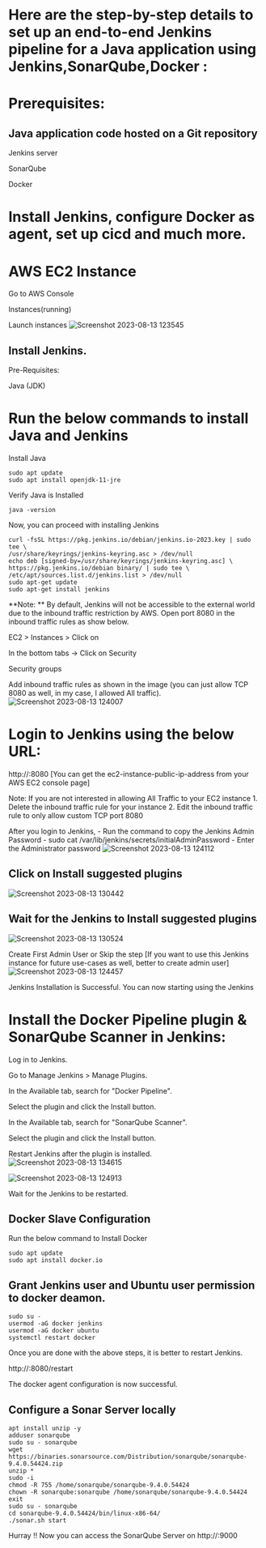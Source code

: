 # Here are the step-by-step details to set up an end-to-end Jenkins pipeline for a Java application using Jenkins,SonarQube,Docker :

# Prerequisites:

## Java application code hosted on a Git repository

Jenkins server

SonarQube

Docker

# Install Jenkins, configure Docker as agent, set up cicd and much more.

# AWS EC2 Instance

Go to AWS Console

Instances(running)

Launch instances
![Screenshot 2023-08-13 123545](https://github.com/ujnvdprasad/Jenkins-Docker-SonarQube/assets/124246569/3e77834e-f38e-4515-99a2-392e4d10bd40)


## Install Jenkins.

Pre-Requisites:

Java (JDK)

# Run the below commands to install Java and Jenkins

Install Java

```
sudo apt update
sudo apt install openjdk-11-jre
```

Verify Java is Installed

```
java -version
```

Now, you can proceed with installing Jenkins

```
curl -fsSL https://pkg.jenkins.io/debian/jenkins.io-2023.key | sudo tee \
/usr/share/keyrings/jenkins-keyring.asc > /dev/null
echo deb [signed-by=/usr/share/keyrings/jenkins-keyring.asc] \
https://pkg.jenkins.io/debian binary/ | sudo tee \
/etc/apt/sources.list.d/jenkins.list > /dev/null
sudo apt-get update
sudo apt-get install jenkins
```

**Note: ** By default, Jenkins will not be accessible to the external world due to the inbound traffic restriction by AWS. Open port 8080 in the inbound traffic rules as show below.

EC2 > Instances > Click on

In the bottom tabs -> Click on Security

Security groups

Add inbound traffic rules as shown in the image (you can just allow TCP 8080 as well, in my case, I allowed All traffic).
![Screenshot 2023-08-13 124007](https://github.com/ujnvdprasad/Jenkins-Docker-SonarQube/assets/124246569/f4a7c261-df38-4e58-86e5-d9285116be03)


# Login to Jenkins using the below URL:
http://:8080 [You can get the ec2-instance-public-ip-address from your AWS EC2 console page]

Note: If you are not interested in allowing All Traffic to your EC2 instance 1. Delete the inbound traffic rule for your instance 2. Edit the inbound traffic rule to only allow custom TCP port 8080

After you login to Jenkins, - Run the command to copy the Jenkins Admin Password - sudo cat /var/lib/jenkins/secrets/initialAdminPassword - Enter the Administrator password
![Screenshot 2023-08-13 124112](https://github.com/ujnvdprasad/Jenkins-Docker-SonarQube/assets/124246569/9bebbeef-bb97-4640-b321-2fc7f9cac4ff)

## Click on Install suggested plugins
![Screenshot 2023-08-13 130442](https://github.com/ujnvdprasad/Jenkins-Docker-SonarQube/assets/124246569/7f7f0737-72cf-442b-a87d-35e09ef83894)

## Wait for the Jenkins to Install suggested plugins
![Screenshot 2023-08-13 130524](https://github.com/ujnvdprasad/Jenkins-Docker-SonarQube/assets/124246569/089d44be-0762-4251-b3cc-e1e1baec495b)

Create First Admin User or Skip the step [If you want to use this Jenkins instance for future use-cases as well, better to create admin user]
![Screenshot 2023-08-13 124457](https://github.com/ujnvdprasad/Jenkins-Docker-SonarQube/assets/124246569/3dbd2d5c-7173-4082-a5e0-c7dd1e0a30c1)

Jenkins Installation is Successful. You can now starting using the Jenkins

# Install the Docker Pipeline plugin & SonarQube Scanner in Jenkins:

Log in to Jenkins.

Go to Manage Jenkins > Manage Plugins.

In the Available tab, search for "Docker Pipeline".

Select the plugin and click the Install button.

In the Available tab, search for "SonarQube Scanner".

Select the plugin and click the Install button.

Restart Jenkins after the plugin is installed.
![Screenshot 2023-08-13 134615](https://github.com/ujnvdprasad/Jenkins-Docker-SonarQube/assets/124246569/683a6cb4-81a3-4f23-8750-77b87a527f58)

![Screenshot 2023-08-13 124913](https://github.com/ujnvdprasad/Jenkins-Docker-SonarQube/assets/124246569/7e14749e-792a-49f4-b93f-acf14aaf05ea)

Wait for the Jenkins to be restarted.

## Docker Slave Configuration

Run the below command to Install Docker

```
sudo apt update
sudo apt install docker.io
```

## Grant Jenkins user and Ubuntu user permission to docker deamon.

```
sudo su - 
usermod -aG docker jenkins
usermod -aG docker ubuntu
systemctl restart docker
```

Once you are done with the above steps, it is better to restart Jenkins.

http://<ec2-instance-public-ip>:8080/restart

The docker agent configuration is now successful.

## Configure a Sonar Server locally

```
apt install unzip -y
adduser sonarqube
sudo su - sonarqube
wget https://binaries.sonarsource.com/Distribution/sonarqube/sonarqube-9.4.0.54424.zip
unzip *
sudo -i
chmod -R 755 /home/sonarqube/sonarqube-9.4.0.54424
chown -R sonarqube:sonarqube /home/sonarqube/sonarqube-9.4.0.54424
exit
sudo su - sonarqube
cd sonarqube-9.4.0.54424/bin/linux-x86-64/
./sonar.sh start
```

Hurray !! Now you can access the SonarQube Server on http://<ip-address>:9000
